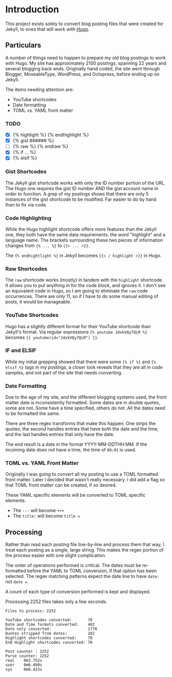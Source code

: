 # Introduction
This project exists solely to convert blog posting files that were created for Jekyll, to ones that
will work with [Hugo](https://gohugo.io "Hugo").

## Particulars
A number of things need to happen to prepare my old blog postings to work with Hugo. My site has
approximately 2100 postings, spanning 22 years and several blogging back ends. Originally hand
coded, the site went through Blogger, MoveableType, WordPress, and Octopress, before ending up on
Jekyll.

The items needing attention are:
- YouTube shortcodes
- Date formatting
- TOML vs. YAML front matter

### TODO
- [X] {% highlight %} {% endhighlight %}
- [X] {% gist ###### %}
- [ ] {% raw %} {% endraw %}
- [X] {% if ... %}
- [X] {% elsif %}

### Gist Shortcodes
The Jekyll gist shortcode works with only the ID number portion of the URL. The Hugo one requires
the gist ID number AND the gist account name in order to function. A grep of my postings shows that
there are only 5 instances of the gist shortcode to be modified. Far easier to do by hand than to
fix via code.

### Code Highlighting
While the Hugo highlight shortcode offers more features than the Jekyll one, they both have the
same data requirements: the word "highlight" and a language name. The brackets surrounding these two
pieces of information changes from `{% ... %}` to `{{< ... >}}`.

The `{% endhightlight %}` in Jekyll becomes `{{< / highlight >}}` in Hugo.

### Raw Shortcodes
The `raw` shortcode works (mostly) in tandem with the `highlight` shortcode. It allows you to put
anything in for the code block, and ignores it. I don't see an equivalent code in Hugo, so I am
going to eliminate the `raw` code occurrences. There are only 11, so if I have to do some manual
editing of posts, it would be manageable.

### YouTube Shortcodes
Hugo has a slightly different format for their YouTube shortcode than Jekyll's format. Via regular
expressions `{% youtube JdxkVQy7QLM %}` becomes `{{ youtube(id="JdxkVQy7QLM") }}`.

### IF and ELSIF
While my  initial grepping showed that there were some `{% if %}` and `{% elsif %}` tags in my
postings, a closer look reveals that they are all in code samples, and not part of the site that
needs converting.

### Date Formatting
Due to the age of my site, and the different blogging systems used, the front matter date is
inconsistently formatted. Some dates are in double quotes, some are not. Some have a time specified,
others do not. All the dates need to be formatted the same.

There are three regex transforms that make this happen. One strips the quotes, the second handles
entries that have both the date and the time, and the last handles entries that only have the date.

The end result is a date in the format YYYY-MM-DDTHH:MM. If the incoming date does not have a time,
the time of `00:01` is used.

### TOML vs. YAML Front Matter
Originally I was going to convert all my posting to use a TOML formatted front matter. Later I
decided that wasn't really necessary. I did add a flag so that TOML front matter can be created, if
so desired.

These YAML specific elements will be converted to TOML specific elements.

* The `---` will become `+++`
* The `title:` will become `title =`

## Processing
Rather than read each posting file line-by-line and process them that way, I treat each posting as a
single, large string. This makes the regex portion of the process easier with one slight
complication.

The order of operations performed is critical. The dates must be re-formatted before the YAML to
TOML conversion, if that option has been selected. The regex matching patterns expect the date line
to have `date:` not `date =`.

A count of each type of conversion performed is kept and displayed.

Processing 2252 files takes only a few seconds.

    Files to process: 2252

    YouTube shortcodes converted:       70
    Date and Time formats converted:    482
    Date only converted:                1770
    Quotes stripped from dates:         282
    Highlight shortcodes converted:     70
    End Highlight shortcodes converted: 70

    Post counter : 2252
    Parse counter: 2252
    real    0m3.752s
    user    0m0.499s
    sys     0m0.423s

